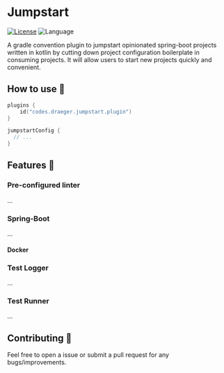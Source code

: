 # Jumpstart 

[![License](https://img.shields.io/github/license/cortinico/kotlin-android-template.svg)](LICENSE) ![Language](https://img.shields.io/github/languages/top/cortinico/kotlin-android-template?color=blue&logo=kotlin)

A gradle convention plugin to jumpstart opinionated spring-boot projects written in kotlin by cutting down project configuration boilerplate in consuming projects.
It will allow users to start new projects quickly and convenient.

## How to use 👣

```kotlin 
plugins {
    id("codes.draeger.jumpstart.plugin")
}

jumpstartConfig {
  // ...
}

```

## Features 🎨

### Pre-configured linter
...

### Spring-Boot
... 
#### Docker

### Test Logger
...

### Test Runner
...

## Contributing 🤝

Feel free to open a issue or submit a pull request for any bugs/improvements.
